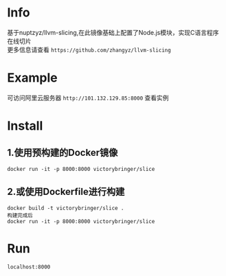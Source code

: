 # Info
 基于nuptzyz/llvm-slicing,在此镜像基础上配置了Node.js模块，实现C语言程序在线切片<br>
 更多信息请查看 `https://github.com/zhangyz/llvm-slicing`<br>
# Example
 可访问阿里云服务器 `http://101.132.129.85:8000` 查看实例
# Install 
## 1.使用预构建的Docker镜像<br>
 `docker run -it -p 8000:8000 victorybringer/slice`<br>
## 2.或使用Dockerfile进行构建<br>
 `docker build -t victorybringer/slice .`<br>
 `构建完成后`<br>
 `docker run -it -p 8000:8000 victorybringer/slice`<br>
# Run
 `localhost:8000`<br>


